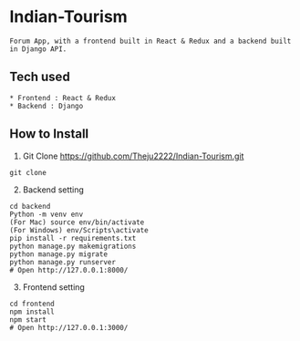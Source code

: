 # Indian-Tourism

```
Forum App, with a frontend built in React & Redux and a backend built in Django API.
```

## Tech used

```
* Frontend : React & Redux
* Backend : Django
```

## How to Install

1. Git Clone https://github.com/Theju2222/Indian-Tourism.git

```
git clone 
```

2. Backend setting

```
cd backend
Python -m venv env
(For Mac) source env/bin/activate
(For Windows) env/Scripts\activate
pip install -r requirements.txt
python manage.py makemigrations
python manage.py migrate
python manage.py runserver
# Open http://127.0.0.1:8000/
```

3. Frontend setting

```
cd frontend
npm install
npm start
# Open http://127.0.0.1:3000/
```
